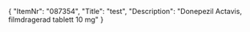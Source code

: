 {
  "ItemNr": "087354",
  "Title": "test",
  "Description": "Donepezil Actavis, filmdragerad tablett 10 mg"
}